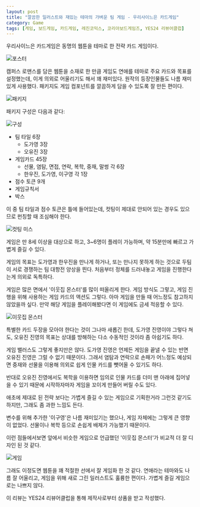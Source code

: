 ```yaml
---
layout: post
title: "깔끔한 일러스트와 재밌는 테마의 가벼운 팀 게임 - 우리사이느은 카드게임"
category: Game
tags: [게임, 보드게임, 카드게임, 레진코믹스, 코리아보드게임즈, YES24 리뷰어클럽]
---
```


우리사이느은 카드게임은
동명의 웹툰을 테마로 한 전략 카드 게임이다.

![포스터](https://lh3.googleusercontent.com/f-mfD1NROV8zsZd36IA6LPgsKnHRY18-kzy-EnBmJOr0BbUr9vO1WvTlzHlCMHsFf76dYfVVvnphaQ=s560)

캠퍼스 로맨스를 담은 웹툰을 소재로 한 만큼
게임도 연애를 테마로 주요 카드와 목표를 설정했는데,
이게 의외로 어울리기도 해서 꽤 재미있다.
원작의 등장인물들도 나름 재미있게 사용했다.
패키지도 게임 컴포넌트를 깔끔하게 담을 수 있도록 잘 만든 편이다.

![패키지](https://lh3.googleusercontent.com/ZdUYRnqicd1kt-6734FSSfHPDyD70h2dKS1Mjind52fNI2MdEAKp9b1b19R6oieE14ujhnlubZN-3A=s560)

패키지 구성은 다음과 같다:

![구성](https://lh3.googleusercontent.com/0AFfLvV4bTO5soXTukfTQW9mo0f76AXF5-ZOkOVldcFqVMfFr3tQDeakoJ8jb2ueihkiH2rZXl3Mxg=s560)

- 팀 타일 6장
  - 도가영 3장
  - 오유진 3장
- 게임카드 45장
  - 선물, 염탐, 면접, 연락, 복학, 중재, 말썽 각 6장
  - 한우진, 도가영, 이구영 각 1장
- 점수 토큰 9개
- 게임규칙서
- 박스

이 중 팀 타일과 점수 토큰은 틀에 들어있는데,
컷팅이 제대로 안되어 있는 경우도 있으므로 펀칭할 때 조심해야 한다.

![컷팅 미스](https://lh3.googleusercontent.com/wgY7a7bhc8mFJIDyWGaimhTmfGRoQjwHm6Ar7Td7pGEsY_pkgkUfW2TXlTovTiN36hXsbzhyRT86Sw=s560)

게임은
만 8세 이상을 대상으로 하고,
3~6명이 플레이 가능하며,
약 15분만에 빠르고 가볍게 즐길 수 있다.

게임의 목표는 도가영과 한우진을 만나게 하거나,
또는 만나지 못하게 하는 것으로
두팀이 서로 경쟁하는 팀 대항전 양상을 띈다.
처음부터 정체를 드러내놓고 게임을 진행한다는게 의외로 독특하다.

게임은 많은 면에서 '이웃집 몬스터'를 많이 떠올리게 한다.
게임 방식도 그렇고,
게임 진행을 위해 사용하는 게임 카드의 액션도 그렇다.
아마 게임을 만들 때 어느정도 참고하지 않았을까 싶다.
만약 해당 게임을 플레이해봤다면 이 게임에도 금세 적응할 수 있다.

![이웃집 몬스터](https://lh3.googleusercontent.com/7iNUw3laSTTtH-FqeP5YKYqv5ZhQuseWPivG6c3AlasJ8uRu3dzQRRkWMKkCAZ-m7-M3AkBlbCgrGw=s360 "게임 방식과 액션 등 많은 면에서 '이웃집 몬스터'를 닮았다.")

특별한 카드 두장을 모아야 한다는 것이 그나마 새롭긴 한데,
도가영 진영이야 그렇다 쳐도,
오유진 진영의 목표는 상대를 방해하는 다소 수동적인 것이라 좀 아쉽기도 하다.

게임 밸러스도 그렇게 좋지만은 않다.
도가영 진영은 언제든 게임을 끝낼 수 있는 반면 오유진 진영은 그럴 수 없기 때문이다.
그래서 염탐과 연락으로 손패가 어느정도 예상되면
중재와 선물을 이용해 의외로 쉽게 인물 카드를 뺏어올 수 있기도 하다.

반대로 오유진 진영에서도 복학을 이용하면
임의로 인물 카드를 더미 맨 아래에 집어넣을 수 있기 때문에
시작하자마자 게임을 꼬이게 만들어 버릴 수도 있다.

애초에 제대로 된 전략 보다는 가볍게 즐길 수 있는 게임으로 기획한거라 그런것 같기도 하지만,
그래도 좀 과한 느낌도 든다.

변수를 위해 추가한 '이구영'은 나름 재미있기는 했으나,
게임 자체에는 그렇게 큰 영향이 없었다.
선물이나 복학 등으로 손쉽게 배제가 가능했기 때문이다.

이런 점들에서보면 앞에서 비슷한 게임으로 언급했던 '이웃집 몬스터'가
비교적 더 잘 디자인 된 것 같다.

![게임](https://lh3.googleusercontent.com/tL1J2KqudcotzV-INo_lkpnxZ1O32aM63e8iNRLfGZkAX0FHBLZJ-z8krrvwauS8cm9trgKaFigveg=s560)

그래도 이정도면 웹툰을 꽤 적절한 선에서 잘 게임화 한 것 같다.
연애라는 테마와도 나름 잘 어울리고,
게임을 위해 새로 그린 일러스트도 훌륭한 편이다.
가볍게 즐길 게임으로는 나쁘지 않다.

<!--
텀블벅에서 성공적으로 펀딩을 마치고 정식으로 발매
https://tumblbug.com/woorigame
-->



<div class="im im-info">
이 리뷰는 YES24 리뷰어클럽을 통해 제작사로부터 상품을 받고 작성했다.
</div>
